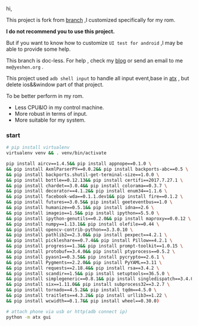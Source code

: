 hi,

This project is fork from [branch](https://github.com/NetEaseGame/ATX) ,I customized specifically for my rom.

**I do not recommend you to use this project.**

But if you want to know how to customize `UI test for android` ,I may be able to provide some help.

This branch is doc-less. For help , check my [blog](http://blog.csdn.net/yeshennet) or send an email to me `me@yeshen.org` .

This project used `adb shell input` to handle all input event,base in [atx](https://github.com/NetEaseGame/ATX) , but delete ios&&window part of that project.

To be better perform in my rom. 
- Less CPU&IO in my control machine.
- More robust in terms of input.
- More suitable for my system.

### start

```bash
# pip install virtualenv
virtualenv venv && . venv/bin/activate

pip install aircv==1.4.5&& pip install appnope==0.1.0 \
&& pip install AxmlParserPY==0.0.2&& pip install backports-abc==0.5 \
&& pip install backports.shutil-get-terminal-size==1.0.0 \
&& pip install bottle==0.12.13&& pip install certifi==2017.7.27.1 \
&& pip install chardet==3.0.4&& pip install colorama==0.3.7 \
&& pip install decorator==4.1.2&& pip install enum34==1.1.6 \
&& pip install facebook-wda==0.1.1.dev1&& pip install fire==0.1.2 \
&& pip install futures==3.0.5&& pip install geeteventbus==1.0 \
&& pip install humanize==0.5.1&& pip install idna==2.6 \
&& pip install imageio==1.5&& pip install ipython==5.5.0 \
&& pip install ipython-genutils==0.2.0&& pip install maproxy==0.0.12 \
&& pip install numpy==1.13.1&& pip install olefile==0.44 \
&& pip install opencv-contrib-python==3.3.0.10 \
&& pip install pathlib2==2.3.0&& pip install pexpect==4.2.1 \
&& pip install pickleshare==0.7.4&& pip install Pillow==4.2.1 \
&& pip install progress==1.3&& pip install prompt-toolkit==1.0.15 \
&& pip install protobuf==3.4.0&& pip install ptyprocess==0.5.2 \
&& pip install pyasn1==0.3.5&& pip install pycrypto==2.6.1 \
&& pip install Pygments==2.2.0&& pip install PyYAML==3.11 \
&& pip install requests==2.18.4&& pip install rsa==3.4.2 \
&& pip install scandir==1.5&& pip install setuptools==36.5.0 \
&& pip install simplegeneric==0.8.1&& pip install singledispatch==3.4.0.3 \
&& pip install six==1.11.0&& pip install subprocess32==3.2.7 \
&& pip install tornado==4.5.2&& pip install tqdm==4.5.0 \
&& pip install traitlets==4.3.2&& pip install urllib3==1.22 \
&& pip install wcwidth==0.1.7&& pip install wheel==0.30.0)
```

```bash
# attach phone via usb or http(adb connect ip)
python -m atx gui
```


